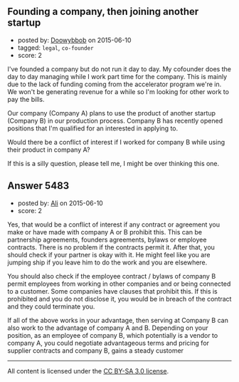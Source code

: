 ## Founding a company, then joining another startup

- posted by: [Doowybbob](https://stackexchange.com/users/1776864/doowybbob) on 2015-06-10
- tagged: `legal`, `co-founder`
- score: 2

I've founded a company but do not run it day to day. My cofounder does the day to day managing while I work part time for the company. This is mainly due to the lack of funding coming from the accelerator program we're in. We won't be generating revenue for a while so I'm looking for other work to pay the bills.

Our company (Company A) plans to use the product of another startup (Company B) in our production process. Company B has recently opened positions that I'm qualified for an interested in applying to. 

Would there be a conflict of interest if I worked for company B while using their product in company A?

If this is a silly question, please tell me, I might be over thinking this one.


## Answer 5483

- posted by: [Ali](https://stackexchange.com/users/2815644/ali) on 2015-06-10
- score: 2

Yes, that would be a conflict of interest if any contract or agreement you make or have made with company A or B prohibit this. This can be partnership agreements, founders agreements, bylaws or employee contracts. There is no problem if the contracts permit it. After that, you should check if your partner is okay with it. He might feel like you are jumping ship if you leave him to do the work and you are elsewhere. 

You should also check if the employee contract / bylaws of company B permit employees from working in other companies and or being connected to a customer. Some companies have clauses that prohibit this. If this is prohibited and you do not disclose it, you would be in breach of the contract and they could terminate you.

If all of the above works in your advantage, then serving at Company B can also work to the advantage of company A and B. Depending on your position, as an employee of company B, which potentially is a vendor to company A, you could negotiate advantageous terms and pricing for supplier contracts and company B, gains a steady customer



---

All content is licensed under the [CC BY-SA 3.0 license](https://creativecommons.org/licenses/by-sa/3.0/).
